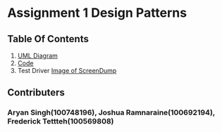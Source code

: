 # Assignment 1 Design Patterns
## Table Of Contents
1. [UML Diagram](https://github.com/joshRam0214/SOFE3650-Assignment-1-Design-Patterns-Group-21/tree/main/UML)
1. [Code](https://github.com/joshRam0214/SOFE3650-Assignment-1-Design-Patterns-Group-21/tree/main/productFactory/src)
1. Test Driver
[Image of ScreenDump](https://github.com/joshRam0214/SOFE3650-Assignment-1-Design-Patterns-Group-21/tree/main/productFactory/screenShot)
## Contributers
### Aryan Singh(100748196), Joshua Ramnaraine(100692194), Frederick Tettteh(100569808)
